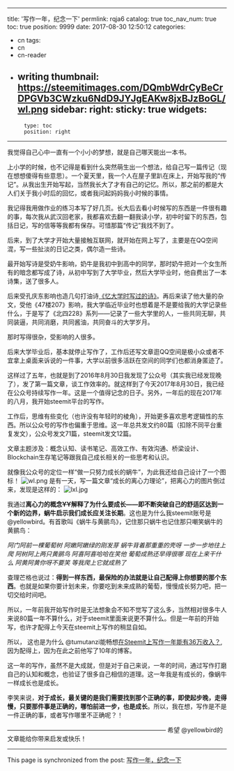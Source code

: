 
---
title: '写作一年，纪念一下'
permlink: rqja6
catalog: true
toc_nav_num: true
toc: true
position: 9999
date: 2017-08-30 12:50:12
categories:
- cn
tags:
- cn
- cn-reader
- writing
thumbnail: https://steemitimages.com/DQmbWdrCyBeCrDPGVb3CWzku6NdD9JYJgEAKw8jxBJzBoGL/wl.png
sidebar:
    right:
        sticky: true
widgets:
    -
        type: toc
        position: right
---


我觉得自己心中一直有一个小小的梦想，就是自己哪天能出一本书。
 
上小学的时候，也不记得是看到什么突然萌生出一个想法，给自己写一篇传记（现在想想傻得有些意思）。一个夏天里，我一个人在屋子里趴在床上，开始写我的“传记”。从我出生开始写起，当然我长大了才有自己的记忆。所以，那之前的都是大人们关于我小时后的回忆，或者我问起妈妈我小时候的事情。
 
我记得我用做作业的练习本写了好几页。长大后去看小时候写的东西是一件很有趣的事，每次我从武汉回老家，我都喜欢去翻一翻我读小学，初中时留下的东西，包括日记，写的信等等我都有保存。可惜那篇“传记”我找不到了。
 
后来，到了大学才开始大量接触互联网，就开始在网上写了，主要是在QQ空间混，写一些扯淡的日记之类，偶尔造一些诗。
 
最开始写诗是受奶牛影响，奶牛是我初中到高中的同学，那时奶牛把对一个女生所有的暗念都写成了诗，从初中写到了大学毕业，然后大学毕业时，他自费出了一本诗集，送了很多人。
 
后来受孔庆东影响也造几句打油诗[《忆大学时写过的诗》](https://steemit.com/cn/@yellowbird/2hptjt)。再后来读了他大量的杂文，受他《47楼207》影响，我大学临近毕业时也想着是不是要给我的大学记录些什么，于是写了《北四228》系列——记录了一些大学里的人，一些共同无聊，共同装逼，共同消磨，共同酱油，共同奋斗的大学岁月。
 
那时写得很杂，受影响的人很多。
 
后来大学毕业后，基本就停止写作了，工作后还写文章逛QQ空间是极小众或者不宜拿上桌面来诉说的一件事，大学以前很多活跃在空间的同学们也都消身匿迹了。
 
这样过了五年，也就是到了2016年8月30日我发现了公众号（其实我已经发现晚了），发了第一篇文章，谈工作效率的。就这样到了今天2017年8月30日，我已经在公众号持续写作一年。这是一个值得记念的日子。另外，一年后的现在2017年的八月，我开始steemit平台的写作。
 
工作后，思维有些变化（也许没有年轻时的棱角），开始更多喜欢思考逻辑性的东西。所以公众号的写作也偏重于思维。这一年总共发文约80篇（扣除不同平台重复发文），公众号发文71篇，steemit发文12篇。
 
文章主题涉及：概念认知、读书笔记、高效工作、有效沟通、桥梁设计、Blockchain生存笔记等跟我自己成长相关的一些思考和认识。

就像我公众号的定位一样“做一只努力成长的蜗牛”，为此我还给自己设计了一个图标！
![wl.png](https://steemitimages.com/DQmbWdrCyBeCrDPGVb3CWzku6NdD9JYJgEAKw8jxBJzBoGL/wl.png)
是有一天，写一篇文章“成长的离心力理论”，把离心力的图片倒过来，发现是这样的：
![lxl.jpg](https://steemitimages.com/DQmYo4SZM5Xvh3TPRNFDmFuzwZHvEMLk1RURQahUwBMVLhz/lxl.jpg)

我通过**离心力的概念~~YY~~解释了为什么要成长——即不断突破自己的舒适区达到一个新的边界，蜗牛启示我们成长应关注长期**。这也是为什么我steemit账号是 @yellowbird。有首歌叫《蜗牛与黄鹂鸟》，记住那只蜗牛也记住那只嘲笑蜗牛的黄鹂鸟：

*阿门阿前一棵葡萄树
阿嫩阿嫩绿的刚发芽
蜗牛背着那重重的壳呀
一步一步地往上爬
阿树阿上两只黄鹂鸟
阿喜阿喜哈哈在笑他
葡萄成熟还早得很哪
现在上来干什么
阿黄阿黄你呀不要笑
等我爬上它就成熟了*

查理芒格也说过：**得到一样东西，最保险的办法就是让自己配得上你想要的那个东西**。也就是如果你要计划未来，你要吃到未来成熟的葡萄，慢慢成长努力吧，把一切交给时间吧。

所以，一年前我开始写作时是无法想象会不知不觉写了这么多，当然相对很多牛人来说80篇一年不算什么，对于steemit里面来说更不算什么。但是一年前的开始写，也许才配得上今天在steemit上写作的稍显自如。

所以， 这也是为什么 @tumutanzi能畅想[在Steemit上写作一年能有36万收入？](https://steemit.com/cn/@tumutanzi/steemit-36),因为配得上，因为在此之前他写了10年的博客。
 
这一年的写作，虽然不是大成就，但是对于自己来说，一年的时间，通过写作打磨自己的认知和概念，也验证了很多自己相信的道理。这一年我是有成长的，像蜗牛一样成长也是成长。
 
李笑来说，**对于成长，最关键的是我们需要找到那个正确的事，即使起步晚，走得慢，只要那件事是正确的，哪怕前进一步，也是成长**。所以，我在想，写作是不是一件正确的事，或者写作哪里不正确呢？！

——————————————————————————
希望 @yellowbird的文章能给你带来启发或快乐！

- - -

This page is synchronized from the post: [写作一年，纪念一下](https://steemit.com/@yellowbird/rqja6)
